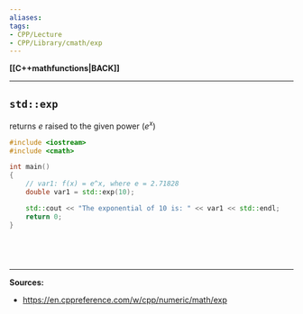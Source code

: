 ```yaml
---
aliases:
tags:
- CPP/Lecture
- CPP/Library/cmath/exp
---
```

**[[C++mathfunctions|BACK]]**

---
## `std::exp`
returns $e$ raised to the given power ($e^x$)

```cpp
#include <iostream>
#include <cmath>

int main()
{
    // var1: f(x) = e^x, where e = 2.71828
    double var1 = std::exp(10);

    std::cout << "The exponential of 10 is: " << var1 << std::endl;
    return 0;
}
```

<br>

# 
---
**Sources:**
- https://en.cppreference.com/w/cpp/numeric/math/exp